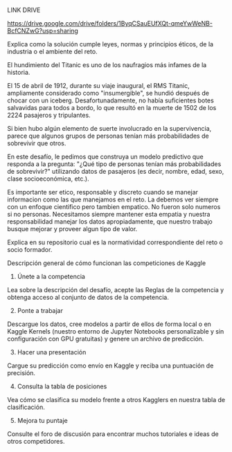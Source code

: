 LINK DRIVE

https://drive.google.com/drive/folders/1ByqCSauEUfXQt-qmeYwWeNB-BcfCNZwG?usp=sharing

Explica como la solución cumple leyes, normas y principios éticos, de la industria o el ambiente del reto.		

El hundimiento del Titanic es uno de los naufragios más infames de la historia.

El 15 de abril de 1912, durante su viaje inaugural, el RMS Titanic, ampliamente considerado como "insumergible", se hundió después de chocar con un iceberg. Desafortunadamente, no había suficientes botes salvavidas para todos a bordo, lo que resultó en la muerte de 1502 de los 2224 pasajeros y tripulantes.

Si bien hubo algún elemento de suerte involucrado en la supervivencia, parece que algunos grupos de personas tenían más probabilidades de sobrevivir que otros.

En este desafío, le pedimos que construya un modelo predictivo que responda a la pregunta: "¿Qué tipo de personas tenían más probabilidades de sobrevivir?" utilizando datos de pasajeros (es decir, nombre, edad, sexo, clase socioeconómica, etc.).

Es importante ser etico, responsable y discreto cuando se manejar informacion como las que manejamos en el reto. La debemos ver siempre con un enfoque cientifico pero tambien empatico. No fueron solo numeros si no personas. Necesitamos siempre mantener esta empatia y nuestra responsabilidad manejar los datos apropiadamente, que nuestro trabajo busque mejorar y proveer algun tipo de valor.


Explica en su repositorio cual es la normatividad correspondiente del reto o socio formador.

Descripción general de cómo funcionan las competiciones de Kaggle
1. Únete a la competencia

Lea sobre la descripción del desafío, acepte las Reglas de la competencia y obtenga acceso al conjunto de datos de la competencia.

2. Ponte a trabajar

Descargue los datos, cree modelos a partir de ellos de forma local o en Kaggle Kernels (nuestro entorno de Jupyter Notebooks personalizable y sin configuración con GPU gratuitas) y genere un archivo de predicción.

3. Hacer una presentación

Cargue su predicción como envío en Kaggle y reciba una puntuación de precisión.

4. Consulta la tabla de posiciones

Vea cómo se clasifica su modelo frente a otros Kagglers en nuestra tabla de clasificación.

5. Mejora tu puntaje

Consulte el foro de discusión para encontrar muchos tutoriales e ideas de otros competidores.